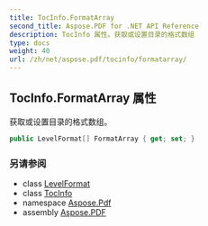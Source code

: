 ```yaml
---
title: TocInfo.FormatArray
second_title: Aspose.PDF for .NET API Reference
description: TocInfo 属性。获取或设置目录的格式数组
type: docs
weight: 40
url: /zh/net/aspose.pdf/tocinfo/formatarray/
---
```

## TocInfo.FormatArray 属性

获取或设置目录的格式数组。

```csharp
public LevelFormat[] FormatArray { get; set; }
```

### 另请参阅

* class [LevelFormat](../../levelformat/)
* class [TocInfo](../)
* namespace [Aspose.Pdf](../../../aspose.pdf/)
* assembly [Aspose.PDF](../../../)
